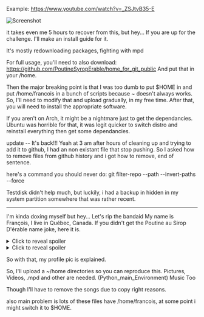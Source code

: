 Example:
https://www.youtube.com/watch?v=_ZSJtvB35-E

![Screenshot](https://github.com/PoutineSyropErable/home_for_git_public/raw/master/Pictures/Screenshot.png)


it takes even me 5 hours to recover from this, but hey... 
If you are up for the challenge. I'll make an install guide for it.

It's mostly redownloading packages, fighting with mpd

For full usage, you'll need to also download:
https://github.com/PoutineSyropErable/home_for_git_public
And put that in your /home. 

Then the major breaking point is that I was too dumb to put $HOME in and put /home/francois in a bunch of scripts because ~ doesn't always works. So, I'll need to modify that and upload gradually, in my free time. After that, you will need to
install the appropriate software. 

If you aren't on Arch, it might be a nightmare just to get the dependancies. Ubuntu was horrible for that, it was legit quicker to switch distro and reinstall everything then get some dependancies. 

update -- It's back!!!
Yeah at 3 am after hours of cleaning up and trying to add it to github, I had an non existant file that stop pushing. So I asked how to remove files from github history and i got how to remove, end of sentence. 

here's a command you should never do: git filter-repo --path <path-to-remove> --invert-paths --force

Testdisk didn't help much, but luckily, i had a backup in hidden in my system partition somewhere that was rather recent. 

----------------------------------------------------------------------------------------------
I'm kinda doxing myself but hey... Let's rip the bandaid
My name is François, I live in Québec, Canada. If you didn't get the Poutine au Sirop D'érable name joke, here it is. 
<details>
  <summary>Click to reveal spoiler</summary>
So basically I wanted people to know I speak french, more precisly Canadian French but there's a running gag that those who put QC in their username didn't pass highschool. I mean, imagine if 10% had USA in their username... So I went and mixed all the local stereotypes.

it's like an american called "Gun wielding bald Eagle", british->"Tea drinking coloniser", Australian->"Inverted Jailed Kangouroos".
</details>

<details>
  <summary>Click to reveal spoiler</summary>
https://en.wikipedia.org/wiki/Poutine
https://fr.wikipedia.org/wiki/Sirop_d%27%C3%A9rable
https://en.wikipedia.org/wiki/Flag_of_Quebec
</details>


So with that, my profile pic is explained. 


So, I'll upload a ~/home directories so you can reproduce this.
Pictures, Videos, .mpd and other are needed. (Python_main_Environment)
Music Too

Though I'll have to remove the songs due to copy right reasons. 

also main problem is lots of these files have /home/francois, at some point i might switch it to $HOME. 


